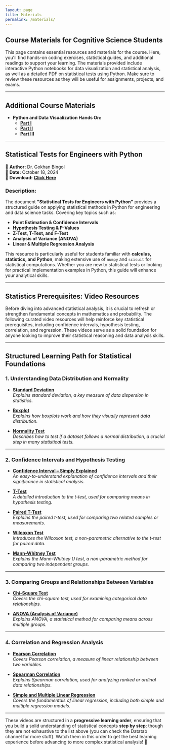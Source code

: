 ```yaml
---
layout: page
title: Materials
permalink: /materials/
---
```


## Course Materials for Cognitive Science Students

This page contains essential resources and materials for the course. Here, you'll find hands-on coding exercises, statistical guides, and additional readings to support your learning. The materials provided include interactive Python notebooks for data visualization and statistical analysis, as well as a detailed PDF on statistical tests using Python. Make sure to review these resources as they will be useful for assignments, projects, and exams.

---

## Additional Course Materials

* **Python and Data Visualization Hands On:**  
  - [**Part I**](https://colab.research.google.com/drive/1gOQ4voQWWP-Ww5w-grzj5uyyxcI_mEfr?usp=sharing)  
  - [**Part II**](https://colab.research.google.com/drive/1wuRkS5jSg_wG9NNO9GdmvA-xMpVNS-uQ?usp=sharing)  
  - [**Part III**](https://colab.research.google.com/drive/1fU527xyE4R_DG_v2-1Ss7IICkGCxXFyz?usp=sharing)  

---

## **Statistical Tests for Engineers with Python**

📄 **Author:** Dr. Gokhan Bingol  
📅 **Date:** October 18, 2024  
🔗 **Download:** [**Click Here**](Statistical%20Tests%20for%20Engineers%20with%20Python.pdf)  

### **Description:**
The document **"Statistical Tests for Engineers with Python"** provides a structured guide on applying statistical methods in Python for engineering and data science tasks. Covering key topics such as:

- **Point Estimation & Confidence Intervals**
- **Hypothesis Testing & P-Values**
- **Z-Test, T-Test, and F-Test**
- **Analysis of Variance (ANOVA)**
- **Linear & Multiple Regression Analysis**

This resource is particularly useful for students familiar with **calculus, statistics, and Python**, making extensive use of `numpy` and `scisuit` for statistical computations. Whether you are new to statistical tests or looking for practical implementation examples in Python, this guide will enhance your analytical skills.

---

## **Statistics Prerequisites: Video Resources**

Before diving into advanced statistical analysis, it is crucial to refresh or strengthen fundamental concepts in mathematics and probability. The following curated video resources will help reinforce key statistical prerequisites, including confidence intervals, hypothesis testing, correlation, and regression. These videos serve as a solid foundation for anyone looking to improve their statistical reasoning and data analysis skills.

---

## **Structured Learning Path for Statistical Foundations**

### **1. Understanding Data Distribution and Normality**
- **[Standard Deviation](https://www.youtube.com/watch?v=esskJJF8pCc)**  
  *Explains standard deviation, a key measure of data dispersion in statistics.*

- **[Boxplot](https://www.youtube.com/watch?v=INSIyaZUXIY&t=253s)**  
  *Explains how boxplots work and how they visually represent data distribution.*

- **[Normality Test](https://www.youtube.com/watch?v=AVketBmpUTE)**  
  *Describes how to test if a dataset follows a normal distribution, a crucial step in many statistical tests.*

---

### **2. Confidence Intervals and Hypothesis Testing**
- **[Confidence Interval – Simply Explained](https://www.youtube.com/watch?v=ENnlSlvQHO0)**  
  *An easy-to-understand explanation of confidence intervals and their significance in statistical analysis.*

- **[T-Test](https://www.youtube.com/watch?v=VekJxtk4BYM)**  
  *A detailed introduction to the t-test, used for comparing means in hypothesis testing.*

- **[Paired T-Test](https://www.youtube.com/watch?v=_7IW2PUqe64)**  
  *Explains the paired t-test, used for comparing two related samples or measurements.*

- **[Wilcoxon Test](https://www.youtube.com/watch?v=NZsL2eDQiDQ)**  
  *Introduces the Wilcoxon test, a non-parametric alternative to the t-test for paired data.*

- **[Mann-Whitney Test](https://www.youtube.com/watch?v=Twk6lBhBl88)**  
  *Explains the Mann-Whitney U test, a non-parametric method for comparing two independent groups.*

---

### **3. Comparing Groups and Relationships Between Variables**
- **[Chi-Square Test](https://www.youtube.com/watch?v=rpKzq64GA9Y)**  
  *Covers the chi-square test, used for examining categorical data relationships.*

- **[ANOVA (Analysis of Variance)](https://www.youtube.com/watch?v=0NwA9xxxtHw&t=266s)**  
  *Explains ANOVA, a statistical method for comparing means across multiple groups.*

---

### **4. Correlation and Regression Analysis**
- **[Pearson Correlation](https://www.youtube.com/watch?v=k7IctLRiZmo)**  
  *Covers Pearson correlation, a measure of linear relationship between two variables.*

- **[Spearman Correlation](https://www.youtube.com/watch?v=XV_W1w4Nwoc)**  
  *Explains Spearman correlation, used for analyzing ranked or ordinal data relationships.*

- **[Simple and Multiple Linear Regression](https://www.youtube.com/watch?v=29rjWClT_3U)**  
  *Covers the fundamentals of linear regression, including both simple and multiple regression models.*

---

These videos are structured in a **progressive learning order**, ensuring that you build a solid understanding of statistical concepts **step by step**; though they are not exhaustive to the list above (you can check the Datatab channel for more stuff). Watch them in this order to get the best learning experience before advancing to more complex statistical analysis! 🚀
